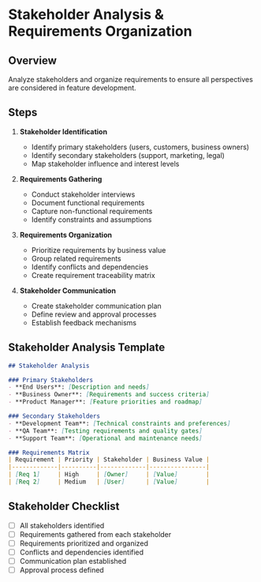 # Stakeholder Analysis & Requirements Organization

## Overview
Analyze stakeholders and organize requirements to ensure all perspectives are considered in feature development.

## Steps
1. **Stakeholder Identification**
   - Identify primary stakeholders (users, customers, business owners)
   - Identify secondary stakeholders (support, marketing, legal)
   - Map stakeholder influence and interest levels

2. **Requirements Gathering**
   - Conduct stakeholder interviews
   - Document functional requirements
   - Capture non-functional requirements
   - Identify constraints and assumptions

3. **Requirements Organization**
   - Prioritize requirements by business value
   - Group related requirements
   - Identify conflicts and dependencies
   - Create requirement traceability matrix

4. **Stakeholder Communication**
   - Create stakeholder communication plan
   - Define review and approval processes
   - Establish feedback mechanisms

## Stakeholder Analysis Template
```markdown
## Stakeholder Analysis

### Primary Stakeholders
- **End Users**: [Description and needs]
- **Business Owner**: [Requirements and success criteria]
- **Product Manager**: [Feature priorities and roadmap]

### Secondary Stakeholders
- **Development Team**: [Technical constraints and preferences]
- **QA Team**: [Testing requirements and quality gates]
- **Support Team**: [Operational and maintenance needs]

### Requirements Matrix
| Requirement | Priority | Stakeholder | Business Value |
|-------------|----------|-------------|----------------|
| [Req 1]     | High     | [Owner]     | [Value]        |
| [Req 2]     | Medium   | [User]      | [Value]        |
```

## Stakeholder Checklist
- [ ] All stakeholders identified
- [ ] Requirements gathered from each stakeholder
- [ ] Requirements prioritized and organized
- [ ] Conflicts and dependencies identified
- [ ] Communication plan established
- [ ] Approval process defined
